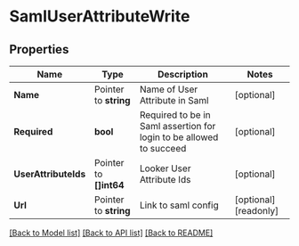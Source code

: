 # SamlUserAttributeWrite

## Properties

Name | Type | Description | Notes
------------ | ------------- | ------------- | -------------
**Name** | Pointer to **string** | Name of User Attribute in Saml | [optional] 
**Required** | **bool** | Required to be in Saml assertion for login to be allowed to succeed | [optional] 
**UserAttributeIds** | Pointer to **[]int64** | Looker User Attribute Ids | [optional] 
**Url** | Pointer to **string** | Link to saml config | [optional] [readonly] 

[[Back to Model list]](../README.md#documentation-for-models) [[Back to API list]](../README.md#documentation-for-api-endpoints) [[Back to README]](../README.md)


